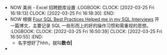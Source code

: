 - NOW 美尚 - Excel 招聘题库设置
  :LOGBOOK:
  CLOCK: [2022-03-25 Fri 16:18:13]
  CLOCK: [2022-03-25 Fri 16:18:30]
  :END:
- NOW 根据 [Four SQL Best Practices Helped me in my SQL Interviews](https://medium.com/@Hong_Tang/four-sql-best-practices-helped-me-in-my-sql-interviews-68e686b6d28a) 开一篇博文，主要记录 SQL 一些形而上的好的操作习惯和需重视的思想。
  :LOGBOOK:
  CLOCK: [2022-03-25 Fri 16:50:39]
  CLOCK: [2022-03-25 Fri 16:50:55]
  :END:
	- 名字想好了hhh，就叫**数仓|**
-